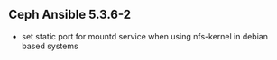 ## Ceph Ansible 5.3.6-2

* set static port for mountd service when using nfs-kernel in debian based systems